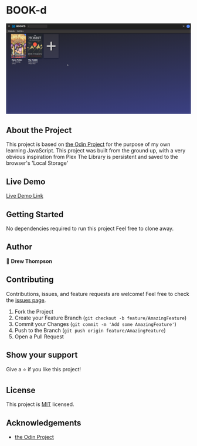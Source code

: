 
# BOOK-d
![Top Page Screenshot](./src/screenshot.png)

## About the Project

This project is based on [the Odin Project](https://www.theodinproject.com/courses/javascript/lessons/library) for the purpose of my own learning JavaScript. 
This project was built from the ground up, with a very obvious inspiration from Plex
The Library is persistent and saved to the browser's 'Local Storage'


## Live Demo

[Live Demo Link](https://drewrox2009.github.io/BOOK-D/)


## Getting Started

No dependencies required to run this project Feel free to clone away.


## Author

👤 **Drew Thompson**


## Contributing

Contributions, issues, and feature requests are welcome!
Feel free to check the [issues page](../../issues).

1. Fork the Project
2. Create your Feature Branch (`git checkout -b feature/AmazingFeature`)
3. Commit your Changes (`git commit -m 'Add some AmazingFeature'`)
4. Push to the Branch (`git push origin feature/AmazingFeature`)
5. Open a Pull Request


## Show your support

Give a ⭐️ if you like this project!


## License

This project is [MIT](./LICENSE) licensed.


## Acknowledgements
* [the Odin Project](https://www.theodinproject.com/courses/javascript/lessons/library)
